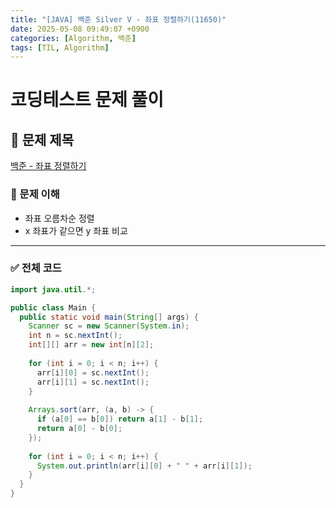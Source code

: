 ```yaml
---
title: "[JAVA] 백준 Silver V - 좌표 정렬하기(11650)"
date: 2025-05-08 09:49:07 +0900
categories: [Algorithm, 백준]
tags: [TIL, Algorithm]
---
```

# 코딩테스트 문제 풀이

## 📘 문제 제목
[백준 - 좌표 정렬하기](https://www.acmicpc.net/problem/11650)

### 🧠 문제 이해
- 좌표 오름차순 정렬
- x 좌표가 같으면 y 좌표 비교

---

### ✅ 전체 코드
```java
import java.util.*;

public class Main {
  public static void main(String[] args) {
    Scanner sc = new Scanner(System.in);
    int n = sc.nextInt();
    int[][] arr = new int[n][2];
    
    for (int i = 0; i < n; i++) {
      arr[i][0] = sc.nextInt();
      arr[i][1] = sc.nextInt();
    }
    
    Arrays.sort(arr, (a, b) -> {
      if (a[0] == b[0]) return a[1] - b[1];
      return a[0] - b[0];
    });
    
    for (int i = 0; i < n; i++) {
      System.out.println(arr[i][0] + " " + arr[i][1]);
    }
  }
}
```
